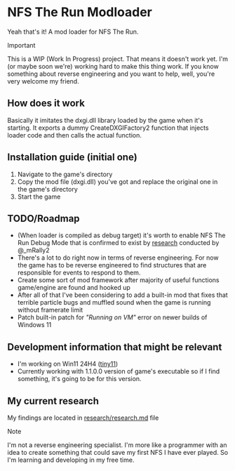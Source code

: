 # NFS The Run Modloader
Yeah that's it! A mod loader for NFS The Run.

> [!IMPORTANT]
> This is a WIP (Work In Progress) project. That means it doesn't work yet. I'm (or maybe soon we're) working hard
> to make this thing work. If you know something about reverse engineering and you want to help, well, you're very welcome my friend.

## How does it work
Basically it imitates the dxgi.dll library loaded by the game when it's starting. It exports a dummy CreateDXGIFactory2 function
that injects loader code and then calls the actual function.

## Installation guide (initial one)
1. Navigate to the game's directory
2. Copy the mod file (dxgi.dll) you've got and replace the original one in the game's directory
3. Start the game

## TODO/Roadmap
- (When loader is compiled as debug target) it's worth to enable NFS The Run Debug Mode that is confirmed to exist by [research](https://github.com/mRally2/The-Run-Tools-Research.git) conducted by @_mRally2
- There's a lot to do right now in terms of reverse engineering. For now the game has to be reverse engineered to find structures that are responsible
for events to respond to them.
- Create some sort of mod framework after majority of useful functions game/engine are found and hooked up
- After all of that I've been considering to add a built-in mod that fixes that terrible particle bugs and muffled sound when the game is running without framerate limit
- Patch built-in patch for *"Running on VM"* error on newer builds of Windows 11

## Development information that might be relevant
- I'm working on Win11 24H4 ([tiny11](https://github.com/ntdevlabs/tiny11builder))
- Currently working with 1.1.0.0 version of game's executable so if I find something, it's going to be for this version.

## My current research
My findings are located in [research/research.md](./research/research.md) file

> [!NOTE]
> I'm not a reverse engineering specialist. I'm more like a programmer with an idea to create something that could
> save my first NFS I have ever played. So I'm learning and developing in my free time.
